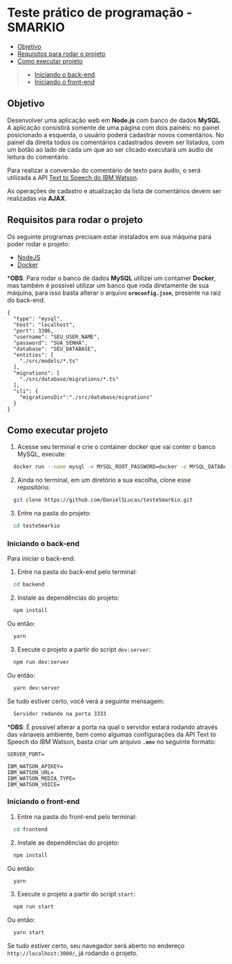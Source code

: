# Teste prático de programação - SMARKIO

- [Objetivo](#objetivo)
- [Requisitos para rodar o projeto](requisitos-para-rodar-o-projeto)
- [Como executar projeto](como-executar-projeto)
> - [Iniciando o back-end](iniciando-o-back-end)
> - [Iniciando o front-end](iniciando-o-front-end)

## Objetivo
Desenvolver uma aplicação web em **Node.js** com banco de dados **MySQL**. A aplicação
consistirá somente de uma página com dois painéis: no painel posicionado a esquerda, o
usuário poderá cadastrar novos comentários. No painel da direita todos os comentários
cadastrados devem ser listados, com um botão ao lado de cada um que ao ser clicado
executará um áudio de leitura do comentário.

Para realizar a conversão do comentário de texto para áudio, o será utilizada a
API [Text to Speech do IBM Watson](https://www.ibm.com/cloud/watson-text-to-speech).

As operações de cadastro e atualização da lista de comentários devem ser realizadas via
**AJAX**.

## Requisitos para rodar o projeto
Os seguinte programas precisam estar instalados em sua máquina para poder rodar o projeto:

- [NodeJS](https://nodejs.org/en/)
- [Docker](https://www.docker.com/products/docker-desktop)

***OBS**: Para rodar o banco de dados **MySQL** utilizei um container **Docker**, mas também é possivel utilizar
um banco que roda diretamente de sua máquina, para isso basta alterar o arquivo **`ormconfig.json`**, presente na raiz do back-end.

    {
      "type": "mysql",
      "host": "localhost",
      "port": 3306,
      "username": "SEU_USER_NAME",
      "password": "SUA_SENHA",
      "database": "SEU_DATABASE",
      "entities": [
        "./src/models/*.ts"
      ],
      "migrations": [
        "./src/database/migrations/*.ts"
      ],
      "cli": {
        "migrationsDir":"./src/database/migrations"
      }
    }


## Como executar projeto

1. Acesse seu terminal e crie o container docker que vai conter o banco MySQL, execute:

```bash 
  docker run --name mysql -e MYSQL_ROOT_PASSWORD=docker -e MYSQL_DATABASE=mydatabase -e MYSQL_USER=docker -e MYSQL_PASSWORD=docker -p 3306:3306 -d mysql
```

2. Ainda no terminal, em um diretório a sua escolha, clone esse repositório:

```bash 
  git clone https://github.com/DanielSLucas/testeSmarkio.git
```

3. Entre na pasta do projeto:

```bash 
  cd testeSmarkio
```

### Iniciando o back-end
Para iniciar o back-end:

1.  Entre na pasta do back-end pelo terminal:

```bash 
  cd backend
```

2. Instale as dependências do projeto:

```bash 
  npm install
```
  Ou então:
```bash 
  yarn
```

3. Execute o projeto a partir do script `dev:server`:

```bash 
  npm run dev:server
```
  Ou então:
```bash 
  yarn dev:server
```

Se tudo estiver certo, você verá a seguinte mensagem:
```bash 
  Servidor rodando na porta 3333
```
***OBS**: É possivel alterar a porta na qual o servidor estará rodando através das váriaveis ambiente, bem como
algumas configurações da API Text to Speech do IBM Watson, basta criar um arquivo **`.env`** no seguinte formato:


    SERVER_PORT=

    IBM_WATSON_APIKEY=
    IBM_WATSON_URL=
    IBM_WATSON_MEDIA_TYPE=
    IBM_WATSON_VOICE=

### Iniciando o front-end

1.  Entre na pasta do front-end pelo terminal:

```bash 
  cd frontend
```

2. Instale as dependências do projeto:

```bash 
  npm install
```
  Ou então:
```bash 
  yarn
```

3. Execute o projeto a partir do script `start`:

```bash 
  npm run start
```
  Ou então:
```bash 
  yarn start
```

Se tudo estiver certo, seu navegador será aberto no endereço `http://localhost:3000/`, já rodando o projeto.